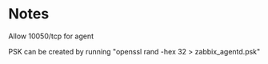 # Notes

Allow 10050/tcp for agent

PSK can be created by running "openssl rand -hex 32 > zabbix_agentd.psk"
